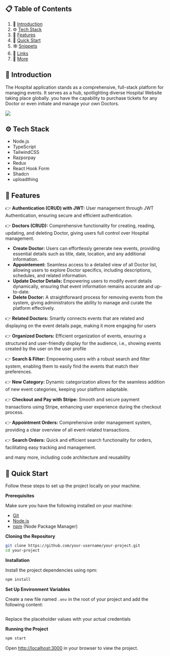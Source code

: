 
## 📋 <a name="table">Table of Contents</a>

1. 🤖 [Introduction](#introduction)
2. ⚙️ [Tech Stack](#tech-stack)
3. 🔋 [Features](#features)
4. 🤸 [Quick Start](#quick-start)
5. 🕸️ [Snippets](#snippets)
6. 🔗 [Links](#links)
7. 🚀 [More](#more)

## <a name="introduction">🤖 Introduction</a>

The Hospital application stands as a comprehensive, full-stack platform for managing events. It serves as a hub, spotlighting diverse Hospital Website taking place globally. you have the capability to purchase tickets for any Doctor or even initiate and manage your own Doctors.

<a href="https://discord.com/invite/n6EdbFJ" target="_blank"><img src="https://github.com/sujatagunale/EasyRead/assets/151519281/618f4872-1e10-42da-8213-1d69e486d02e" /></a>

## <a name="tech-stack">⚙️ Tech Stack</a>

- Node.js
- TypeScript
- TailwindCSS
- Razporpay
- Redux
- React Hook Form
- Shadcn
- uploadthing

## <a name="features">🔋 Features</a>

👉 **Authentication (CRUD) with JWT:** User management through JWT Authentication, ensuring secure and efficient authentication.

👉 **Doctors (CRUD):** Comprehensive functionality for creating, reading, updating, and deleting Doctor, giving users full control over Hospital management.
- **Create Doctor:** Users can effortlessly generate new events, providing essential details such as title, date, location, and any additional information.
- **Appointement:** Seamless access to a detailed view of all Doctor list, allowing users to explore Doctor specifics, including descriptions, schedules, and related information.
- **Update Doctor Details:** Empowering users to modify event details dynamically, ensuring that event information remains accurate and up-to-date.
- **Delete Doctor:** A straightforward process for removing events from the system, giving administrators the ability to manage and curate the platform effectively.
        
👉 **Related Doctors:** Smartly connects events that are related and displaying on the event details page, making it more engaging for users
    
👉 **Organized Doctors:** Efficient organization of events, ensuring a structured and user-friendly display for the audience, i.e., showing events created by the user on the user profile
    
👉 **Search & Filter:** Empowering users with a robust search and filter system, enabling them to easily find the events that match their preferences.
    
👉 **New Category:** Dynamic categorization allows for the seamless addition of new event categories, keeping your platform adaptable.
    
👉 **Checkout and Pay with Stripe:** Smooth and secure payment transactions using Stripe, enhancing user experience during the checkout process.
    
👉 **Appointment Orders:** Comprehensive order management system, providing a clear overview of all event-related transactions.
    
👉 **Search Orders:** Quick and efficient search functionality for orders, facilitating easy tracking and management.

and many more, including code architecture and reusability 

## <a name="quick-start">🤸 Quick Start</a>

Follow these steps to set up the project locally on your machine.

**Prerequisites**

Make sure you have the following installed on your machine:

- [Git](https://git-scm.com/)
- [Node.js](https://nodejs.org/en)
- [npm](https://www.npmjs.com/) (Node Package Manager)

**Cloning the Repository**

```bash
git clone https://github.com/your-username/your-project.git
cd your-project
```

**Installation**

Install the project dependencies using npm:

```bash
npm install
```

**Set Up Environment Variables**

Create a new file named `.env` in the root of your project and add the following content:

```env

```

Replace the placeholder values with your actual credentials 

**Running the Project**

```bash
npm start
```

Open [http://localhost:3000](http://localhost:3000) in your browser to view the project.


